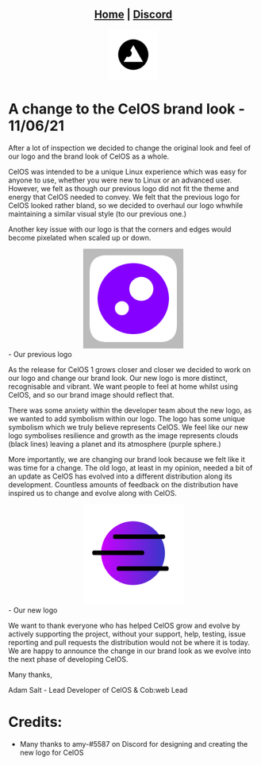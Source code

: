 <head>
    <link rel="shortcut icon" type="image/png" href="../favicon.png">
</head>

<center>
<h2>
<a href="https://blogs.cob-web.xyz">Home</a> |
<a href="https://cob-web.xyz/discord/">Discord</a>
</h2>
</center>

<center><img src="../favicon.png" width="20%" height="20%"></center>

# A change to the CelOS brand look - 11/06/21

After a lot of inspection we decided to change the original look and feel of our logo and the brand look of CelOS as a whole. 

CelOS was intended to be a unique Linux experience which was easy for anyone to use, whether you were new to Linux or an advanced user. However, we felt as though our previous logo did not fit the theme and energy that CelOS needed to convey. We felt that the previous logo for CelOS looked rather bland, so we decided to overhaul our logo whwhile maintaining a similar visual style (to our previous one.)

Another key issue with our logo is that the corners and edges would become pixelated when scaled up or down.

<center><img src="../images/CelOS-old.png" width="40%" height="40%"></center>
- Our previous logo

As the release for CelOS 1 grows closer and closer we decided to work on our logo and change our brand look. Our new logo is more distinct, recognisable and vibrant. We want people to feel at home whilst using CelOS, and so our brand image should reflect that. 

There was some anxiety within the developer team about the new logo, as we wanted to add symbolism within our logo. The logo has some unique symbolism which we truly believe represents CelOS. We feel like our new logo symbolises resilience and growth as the image represents clouds (black lines) leaving a planet and its atmosphere (purple sphere.)

More importantly, we are changing our brand look because we felt like it was time for a change. The old logo, at least in my opinion, needed a bit of an update as CelOS has evolved into a different distribution along its development. Countless amounts of feedback on the distribution have inspired us to change and evolve along with CelOS.

<center><img src="../images/CelOS.png" width="40%" height="40%"></center>
- Our new logo

We want to thank everyone who has helped CelOS grow and evolve by actively supporting the project, without your support, help, testing, issue reporting and pull requests the distribution would not be where it is today. We are happy to announce the change in our brand look as we evolve into the next phase of developing CelOS.

Many thanks,

Adam Salt - Lead Developer of CelOS & Cob:web Lead

# Credits:
- Many thanks to amy-#5587 on Discord for designing and creating the new logo for CelOS